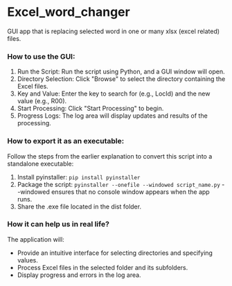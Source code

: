 # Excel_word_changer
GUI app that is replacing selected word in one or many xlsx (excel related) files. 


### How to use the GUI:
1. Run the Script: Run the script using Python, and a GUI window will open.
2. Directory Selection: Click "Browse" to select the directory containing the Excel files.
3. Key and Value: Enter the key to search for (e.g., LocId) and the new value (e.g., R00).
4. Start Processing: Click "Start Processing" to begin.
5. Progress Logs: The log area will display updates and results of the processing.

### How to export it as an executable:
Follow the steps from the earlier explanation to convert this script into a standalone executable:
1. Install pyinstaller:
    `pip install pyinstaller`
2. Package the script: 
    `pyinstaller --onefile --windowed script_name.py`
--windowed ensures that no console window appears when the app runs.
3. Share the .exe file located in the dist folder.


### How it can help us in real life?
The application will:
* Provide an intuitive interface for selecting directories and specifying values.
* Process Excel files in the selected folder and its subfolders.
* Display progress and errors in the log area.